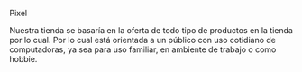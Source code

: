 Pixel 

Nuestra tienda se basaría en la oferta de todo tipo de productos en la tienda por lo cual. Por lo cual está orientada a un público con uso cotidiano de computadoras, ya sea para uso familiar, en ambiente de trabajo o como hobbie.

